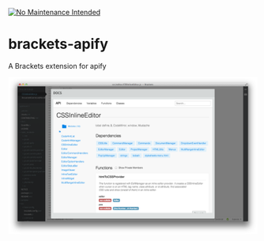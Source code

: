 [![No Maintenance Intended](http://unmaintained.tech/badge.svg)](http://unmaintained.tech/)

brackets-apify
==============

A Brackets extension for apify

![Screenshot](help/screenshot.png)
